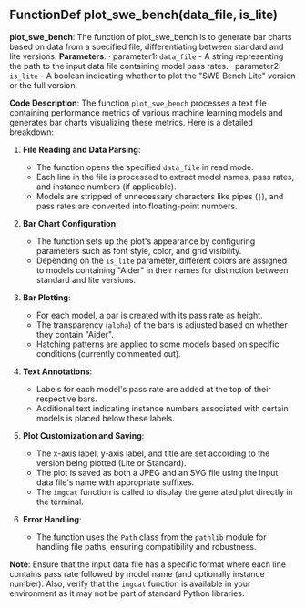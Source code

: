 ## FunctionDef plot_swe_bench(data_file, is_lite)
**plot_swe_bench**: The function of plot_swe_bench is to generate bar charts based on data from a specified file, differentiating between standard and lite versions.
**Parameters**:
· parameter1: `data_file` - A string representing the path to the input data file containing model pass rates.
· parameter2: `is_lite` - A boolean indicating whether to plot the "SWE Bench Lite" version or the full version.

**Code Description**: The function `plot_swe_bench` processes a text file containing performance metrics of various machine learning models and generates bar charts visualizing these metrics. Here is a detailed breakdown:

1. **File Reading and Data Parsing**:
   - The function opens the specified `data_file` in read mode.
   - Each line in the file is processed to extract model names, pass rates, and instance numbers (if applicable).
   - Models are stripped of unnecessary characters like pipes (`|`), and pass rates are converted into floating-point numbers.

2. **Bar Chart Configuration**:
   - The function sets up the plot's appearance by configuring parameters such as font style, color, and grid visibility.
   - Depending on the `is_lite` parameter, different colors are assigned to models containing "Aider" in their names for distinction between standard and lite versions.

3. **Bar Plotting**:
   - For each model, a bar is created with its pass rate as height.
   - The transparency (`alpha`) of the bars is adjusted based on whether they contain "Aider".
   - Hatching patterns are applied to some models based on specific conditions (currently commented out).

4. **Text Annotations**:
   - Labels for each model's pass rate are added at the top of their respective bars.
   - Additional text indicating instance numbers associated with certain models is placed below these labels.

5. **Plot Customization and Saving**:
   - The x-axis label, y-axis label, and title are set according to the version being plotted (Lite or Standard).
   - The plot is saved as both a JPEG and an SVG file using the input data file's name with appropriate suffixes.
   - The `imgcat` function is called to display the generated plot directly in the terminal.

6. **Error Handling**:
   - The function uses the `Path` class from the `pathlib` module for handling file paths, ensuring compatibility and robustness.

**Note**: Ensure that the input data file has a specific format where each line contains pass rate followed by model name (and optionally instance number). Also, verify that the `imgcat` function is available in your environment as it may not be part of standard Python libraries.
